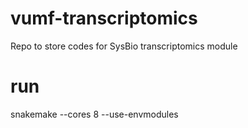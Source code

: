 # vumf-transcriptomics
Repo to store codes for SysBio transcriptomics module

# run
snakemake --cores 8 --use-envmodules